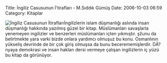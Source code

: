 Title: İngiliz Casusunun İ&#039;tirafları - M.Sıddık Gümüş
Date: 2006-10-03 06:59
Category: Kitaplar

![İngiliz Casusunun İtirafları][]İngilizlerin islam düşmanlığı aslında
insan düşmanlığı hakkında yazılmış güzel bir kitap. Müslümanları
savaşlarla yenemeyen ingilizler ve benzerleri müslümanları içten
yıkmıştır. şžunu da belirtmekte yara varki bizde onlara yardımcı olmuşuz
bu konu. Osmanlının yükseliş devrinde de bir çok giriş olmuşsa da bunu
becerememişlerdir. DÃ?nyaya demokrasi ve insan hakları dersi vermeye
çalışan ingilizlerin iç yüzü bu kitap da görünüyor.

  [İngiliz Casusunun İtirafları]: http://www.fatihhayrioglu.com/images/ing_casus.thumbnail.gif
